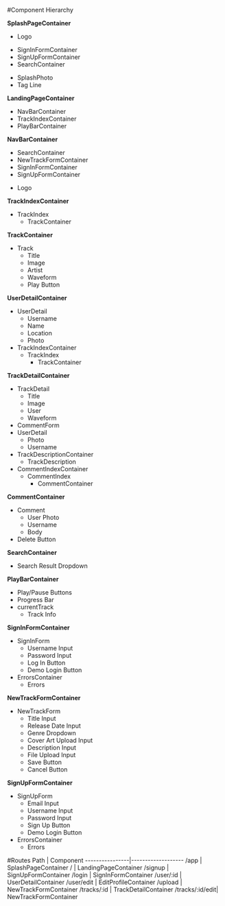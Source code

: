 #Component Hierarchy

**SplashPageContainer**
- Logo
* SignInFormContainer
* SignUpFormContainer
* SearchContainer
- SplashPhoto
- Tag Line

**LandingPageContainer**
* NavBarContainer
* TrackIndexContainer
* PlayBarContainer

**NavBarContainer**
* SearchContainer
* NewTrackFormContainer
* SignInFormContainer
* SignUpFormContainer
- Logo

**TrackIndexContainer**
+ TrackIndex
  + TrackContainer

**TrackContainer**
+ Track
  - Title
  - Image
  - Artist
  - Waveform
  - Play Button

**UserDetailContainer**
+ UserDetail
  - Username
  - Name
  - Location
  - Photo
+ TrackIndexContainer
  + TrackIndex
    + TrackContainer

**TrackDetailContainer**
+ TrackDetail
  - Title
  - Image
  - User
  - Waveform
+ CommentForm
+ UserDetail
  - Photo
  - Username
+ TrackDescriptionContainer
  + TrackDescription
+ CommentIndexContainer
  + CommentIndex
    + CommentContainer

**CommentContainer**
+ Comment
  - User Photo
  - Username
  - Body
+ Delete Button

**SearchContainer**
- Search Result Dropdown

**PlayBarContainer**
- Play/Pause Buttons
- Progress Bar
- currentTrack
  - Track Info

**SignInFormContainer**
* SignInForm
  - Username Input
  - Password Input
  - Log In Button
  - Demo Login Button
* ErrorsContainer
  * Errors

**NewTrackFormContainer**
* NewTrackForm
  - Title Input
  - Release Date Input
  - Genre Dropdown
  - Cover Art Upload Input
  - Description Input
  - File Upload Input
  - Save Button
  - Cancel Button

**SignUpFormContainer**
* SignUpForm
  - Email Input
  - Username Input
  - Password Input
  - Sign Up Button
  - Demo Login Button
* ErrorsContainer
  * Errors

#Routes
Path            | Component
----------------|-------------------
/app            | SplashPageContainer
/               | LandingPageContainer
/signup         | SignUpFormContainer
/login          | SignInFormContainer
/user/:id       | UserDetailContainer
/user/edit      | EditProfileContainer
/upload         | NewTrackFormContainer
/tracks/:id     | TrackDetailContainer
/tracks/:id/edit| NewTrackFormContainer

